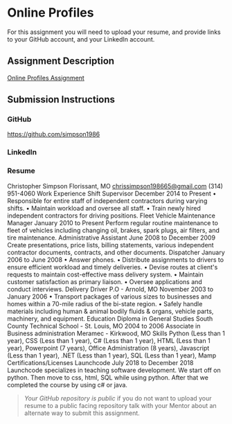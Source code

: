 # Online Profiles
For this assignment you will need to upload your resume, and provide links to your GitHub account, and your LinkedIn account.

## Assignment Description
[Online Profiles Assignment](https://education.launchcode.org/liftoff/assignments/online-profiles/)

## Submission Instructions
 
### GitHub
https://github.com/simpson1986
 
### LinkedIn


### Resume
Christopher Simpson 
Florissant, MO chrissimpson198665@gmail.com (314) 951-4060 
Work Experience 
Shift Supervisor December 2014 to Present 
• Responsible for entire staff of independent contractors during varying shifts. 
• Maintain workload and oversee all staff. 
• Train newly hired independent contractors for driving positions. 
Fleet Vehicle Maintenance Manager January 2010 to Present 
Perform regular routine maintenance to fleet of vehicles including changing oil, brakes, spark plugs, air filters, and tire maintenance. 
Administrative Assistant June 2008 to December 2009 
Create presentations, price lists, billing statements, various independent contractor documents, contracts, and other documents. 
Dispatcher January 2006 to June 2008 
• Answer phones. 
• Distribute assignments to drivers to ensure efficient workload and timely deliveries. 
• Devise routes at client's requests to maintain cost-effective mass delivery system. 
• Maintain customer satisfaction as primary liaison. 
• Oversee applications and conduct interviews. 
Delivery Driver P.O - Arnold, MO November 2003 to January 2006 
• Transport packages of various sizes to businesses and homes within a 70-mile radius of the bi-state region. 
• Safely handle materials including human & animal bodily fluids & organs, vehicle parts, machinery, and equipment. 
Education 
Diploma in General Studies South County Technical School - St. Louis, MO 2004 to 2006 
Associate in Business administration Meramec - Kirkwood, MO 
Skills 
Python (Less than 1 year), CSS (Less than 1 year), C# (Less than 1 year), HTML (Less than 1 year), Powerpoint (7 years), Office Administration (8 years), Javascript (Less than 1 year), .NET (Less than 1 year), SQL (Less than 1 year), Mamp 
Certifications/Licenses 
Launchcode July 2018 to December 2018 
Launchcode specializes in teaching software development. We start off on python. Then move to css, html, SQL while using python. After that we completed the course by using c# or java. 


> *Your GitHub repository is public* if you do not want to upload your resume to a public facing repository talk with your Mentor about an alternate way to submit this assignment.
